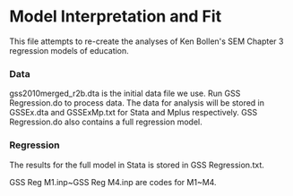 # Model Interpretation and Fit

This file attempts to re-create the analyses of Ken Bollen's SEM Chapter 3
regression models of education.

### Data

gss2010merged_r2b.dta is the initial data file we use. Run GSS Regression.do to process data. The data for analysis will be stored in GSSEx.dta and GSSExMp.txt for Stata and Mplus respectively. GSS Regression.do also contains a full regression model.

### Regression

The results for the full model in Stata is stored in GSS Regression.txt.

GSS Reg M1.inp~GSS Reg M4.inp are codes for M1~M4.





